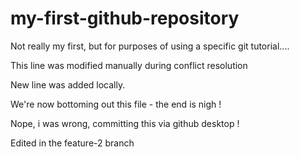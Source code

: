 # my-first-github-repository
Not really my first, but for purposes of using a specific git tutorial....

This line was modified manually during conflict resolution

New line was added locally.

We're now bottoming out this file - the end is nigh !

Nope, i was wrong, committing this via github desktop !

Edited in the feature-2 branch